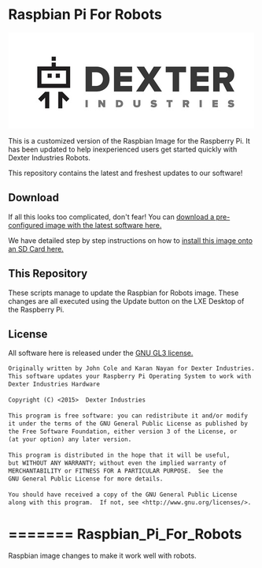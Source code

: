 # Raspbian Pi For Robots

![Dex Logo](dexter_industries_logo.jpg "Dexter Industries Logo.")


This is a customized version of the Raspbian Image for the Raspberry Pi.  It has been updated to help inexperienced users get started quickly with Dexter Industries Robots.

This repository contains the latest and freshest updates to our software!

## Download
If all this looks too complicated, don't fear!  You can [download a pre-configured image with the latest software here.](http://sourceforge.net/projects/dexterindustriesraspbianflavor/)  

We have detailed step by step instructions on how to [install this image onto an SD Card here.](http://www.dexterindustries.com/howto/raspberry-pi-tutorials/install-raspbian-for-robots-image-on-an-sd-card/)

## This Repository

These scripts manage to update the Raspbian for Robots image.  These changes are all executed using the Update button on the LXE Desktop of the Raspberry Pi.  

## License
All software here is released under the [GNU GL3 license.](http://www.gnu.org/licenses/gpl-3.0.txt)


    Originally written by John Cole and Karan Nayan for Dexter Industries.  This software updates your Raspberry Pi Operating System to work with Dexter Industries Hardware
    
    Copyright (C) <2015>  Dexter Industries

    This program is free software: you can redistribute it and/or modify
    it under the terms of the GNU General Public License as published by
    the Free Software Foundation, either version 3 of the License, or
    (at your option) any later version.

    This program is distributed in the hope that it will be useful,
    but WITHOUT ANY WARRANTY; without even the implied warranty of
    MERCHANTABILITY or FITNESS FOR A PARTICULAR PURPOSE.  See the
    GNU General Public License for more details.

    You should have received a copy of the GNU General Public License
    along with this program.  If not, see <http://www.gnu.org/licenses/>.

=======
Raspbian_Pi_For_Robots
======================

Raspbian image changes to make it work well with robots.
